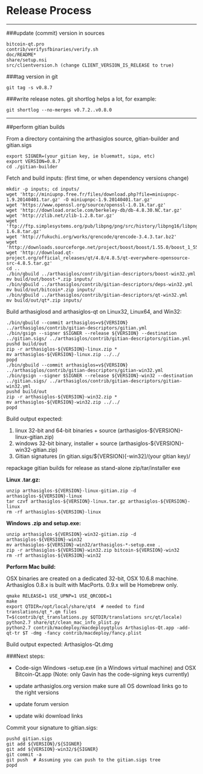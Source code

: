 Release Process
====================

* * *

###update (commit) version in sources


	bitcoin-qt.pro
	contrib/verifysfbinaries/verify.sh
	doc/README*
	share/setup.nsi
	src/clientversion.h (change CLIENT_VERSION_IS_RELEASE to true)

###tag version in git

	git tag -s v0.8.7

###write release notes. git shortlog helps a lot, for example:

	git shortlog --no-merges v0.7.2..v0.8.0

* * *

##perform gitian builds

 From a directory containing the arthasiglos source, gitian-builder and gitian.sigs
  
	export SIGNER=(your gitian key, ie bluematt, sipa, etc)
	export VERSION=0.8.7
	cd ./gitian-builder

 Fetch and build inputs: (first time, or when dependency versions change)

	mkdir -p inputs; cd inputs/
	wget 'http://miniupnp.free.fr/files/download.php?file=miniupnpc-1.9.20140401.tar.gz' -O miniupnpc-1.9.20140401.tar.gz'
	wget 'https://www.openssl.org/source/openssl-1.0.1k.tar.gz'
	wget 'http://download.oracle.com/berkeley-db/db-4.8.30.NC.tar.gz'
	wget 'http://zlib.net/zlib-1.2.8.tar.gz'
	wget 'ftp://ftp.simplesystems.org/pub/libpng/png/src/history/libpng16/libpng-1.6.8.tar.gz'
	wget 'http://fukuchi.org/works/qrencode/qrencode-3.4.3.tar.bz2'
	wget 'http://downloads.sourceforge.net/project/boost/boost/1.55.0/boost_1_55_0.tar.bz2'
	wget 'http://download.qt-project.org/official_releases/qt/4.8/4.8.5/qt-everywhere-opensource-src-4.8.5.tar.gz'
	cd ..
	./bin/gbuild ../arthasiglos/contrib/gitian-descriptors/boost-win32.yml
	mv build/out/boost-*.zip inputs/
	./bin/gbuild ../arthasiglos/contrib/gitian-descriptors/deps-win32.yml
	mv build/out/bitcoin*.zip inputs/
	./bin/gbuild ../arthasiglos/contrib/gitian-descriptors/qt-win32.yml
	mv build/out/qt*.zip inputs/

 Build arthasiglosd and arthasiglos-qt on Linux32, Linux64, and Win32:
  
	./bin/gbuild --commit arthasiglos=v${VERSION} ../arthasiglos/contrib/gitian-descriptors/gitian.yml
	./bin/gsign --signer $SIGNER --release ${VERSION} --destination ../gitian.sigs/ ../arthasiglos/contrib/gitian-descriptors/gitian.yml
	pushd build/out
	zip -r arthasiglos-${VERSION}-linux.zip *
	mv arthasiglos-${VERSION}-linux.zip ../../
	popd
	./bin/gbuild --commit arthasiglos=v${VERSION} ../arthasiglos/contrib/gitian-descriptors/gitian-win32.yml
	./bin/gsign --signer $SIGNER --release ${VERSION}-win32 --destination ../gitian.sigs/ ../arthasiglos/contrib/gitian-descriptors/gitian-win32.yml
	pushd build/out
	zip -r arthasiglos-${VERSION}-win32.zip *
	mv arthasiglos-${VERSION}-win32.zip ../../
	popd

  Build output expected:

  1. linux 32-bit and 64-bit binaries + source (arthasiglos-${VERSION}-linux-gitian.zip)
  2. windows 32-bit binary, installer + source (arthasiglos-${VERSION}-win32-gitian.zip)
  3. Gitian signatures (in gitian.sigs/${VERSION}[-win32]/(your gitian key)/

repackage gitian builds for release as stand-alone zip/tar/installer exe

**Linux .tar.gz:**

	unzip arthasiglos-${VERSION}-linux-gitian.zip -d arthasiglos-${VERSION}-linux
	tar czvf arthasiglos-${VERSION}-linux.tar.gz arthasiglos-${VERSION}-linux
	rm -rf arthasiglos-${VERSION}-linux

**Windows .zip and setup.exe:**

	unzip arthasiglos-${VERSION}-win32-gitian.zip -d arthasiglos-${VERSION}-win32
	mv arthasiglos-${VERSION}-win32/arthasiglos-*-setup.exe .
	zip -r arthasiglos-${VERSION}-win32.zip bitcoin-${VERSION}-win32
	rm -rf arthasiglos-${VERSION}-win32

**Perform Mac build:**

  OSX binaries are created on a dedicated 32-bit, OSX 10.6.8 machine.
  Arthasiglos 0.8.x is built with MacPorts.  0.9.x will be Homebrew only.

	qmake RELEASE=1 USE_UPNP=1 USE_QRCODE=1
	make
	export QTDIR=/opt/local/share/qt4  # needed to find translations/qt_*.qm files
	T=$(contrib/qt_translations.py $QTDIR/translations src/qt/locale)
	python2.7 share/qt/clean_mac_info_plist.py
	python2.7 contrib/macdeploy/macdeployqtplus Arthasiglos-Qt.app -add-qt-tr $T -dmg -fancy contrib/macdeploy/fancy.plist

 Build output expected: Arthasiglos-Qt.dmg

###Next steps:

* Code-sign Windows -setup.exe (in a Windows virtual machine) and
  OSX Bitcoin-Qt.app (Note: only Gavin has the code-signing keys currently)

* update arthasiglos.org version
  make sure all OS download links go to the right versions

* update forum version

* update wiki download links

Commit your signature to gitian.sigs:

	pushd gitian.sigs
	git add ${VERSION}/${SIGNER}
	git add ${VERSION}-win32/${SIGNER}
	git commit -a
	git push  # Assuming you can push to the gitian.sigs tree
	popd

